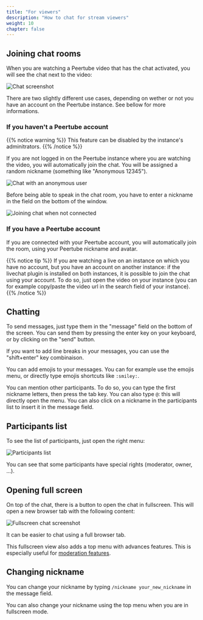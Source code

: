 ```yaml
---
title: "For viewers"
description: "How to chat for stream viewers"
weight: 10
chapter: false
---
```


## Joining chat rooms

When you are watching a Peertube video that has the chat activated, you will see the chat next to the video:

![Chat screenshot](/peertube-plugin-livechat/images/chat.png?classes=shadow,border&height=200px)

There are two slightly different use cases, depending on wether or not you have an account on the Peertube instance.
See bellow for more informations.

### If you haven't a Peertube account

{{% notice warning %}}
This feature can be disabled by the instance's adminitrators.
{{% /notice %}}

If you are not logged in on the Peertube instance where you are watching the video, you will automatically join the chat.
You will be assigned a random nickname (something like "Anonymous 12345").

![Chat with an anonymous user](/peertube-plugin-livechat/images/chat_with_anonymous.png?classes=shadow,border&height=200px)

Before being able to speak in the chat room, you have to enter a nickname in the field on the bottom of the window.

![Joining chat when not connected](/peertube-plugin-livechat/images/chat_anonymous.png?classes=shadow,border&height=200px)

### If you have a Peertube account

If you are connected with your Peertube account, you will automatically join the room, using your Peertube nickname and avatar.

{{% notice tip %}}
If you are watching a live on an instance on which you have no account, but you have an account on another instance:
if the livechat plugin is installed on both instances, it is possible to join the chat using your account.
To do so, just open the video on your instance (you can for example copy/paste the video url in the search field of your instance).
{{% /notice %}}

## Chatting

To send messages, just type them in the "message" field on the bottom of the screen.
You can send them by pressing the enter key on your keyboard, or by clicking on the "send" button.

If you want to add line breaks in your messages, you can use the "shift+enter" key combinaison.

You can add emojis to your messages.
You can for example use the emojis menu, or directly type emojis shortcuts like `:smiley:`.

You can mention other participants.
To do so, you can type the first nickname letters, then press the tab key.
You can also type `@`: this will directly open the menu.
You can also click on a nickname in the participants list to insert it in the message field.

## Participants list

To see the list of participants, just open the right menu:

![Participants list](/peertube-plugin-livechat/images/open_participants_list.png?classes=shadow,border&height=200px)

You can see that some participants have special rights (moderator, owner, ...).

## Opening full screen

On top of the chat, there is a button to open the chat in fullscreen.
This will open a new browser tab with the following content:

![Fullscreen chat screenshot](/peertube-plugin-livechat/images/fullscreen.png?classes=shadow,border&height=200px)

It can be easier to chat using a full browser tab.

This fullscreen view also adds a top menu with advances features.
This is especially useful for [moderation features](/peertube-plugin-livechat/documentation/user/moderation).

## Changing nickname

You can change your nickname by typing `/nickname your_new_nickname` in the message field.

You can also change your nickname using the top menu when you are in fullscreen mode.
